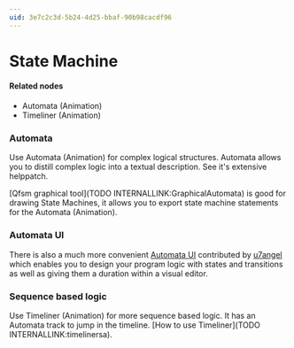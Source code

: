 ```yaml
---
uid: 3e7c2c3d-5b24-4d25-bbaf-90b98cacdf96
---
```


# State Machine


#### Related nodes
* <span class="node">Automata (Animation)</span>  
* <span class="node">Timeliner (Animation)</span>  



### Automata
Use <span class="node">Automata (Animation)</span> for complex logical structures. Automata allows you to distill complex logic into a textual description. See it's extensive helppatch.  

[Qfsm graphical tool](TODO INTERNALLINK:GraphicalAutomata) is good for drawing State Machines, it allows you to export state machine statements for the <span class="node">Automata (Animation)</span>.  

### Automata UI
There is also a much more convenient <a href="https://vvvv.org/contribution/automata-ui" class="extURL contribution" target="_blank">Automata UI</a> contributed by <span class="user"><a href="https://vvvv.org/users/u7angel" class="extURL" target="_blank">u7angel</a></span> which enables you to design your program logic with states and transitions as well as giving them a duration within a visual editor.  

### Sequence based logic
Use <span class="node">Timeliner (Animation)</span> for more sequence based logic. It has an Automata track to jump in the timeline. [How to use Timeliner](TODO INTERNALLINK:timelinersa).  


